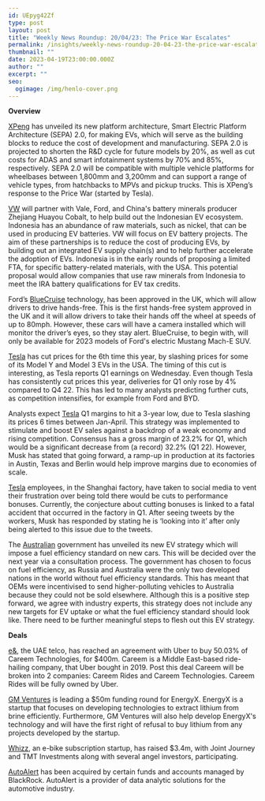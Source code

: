 ```yaml
---
id: UEpyg42Zf
type: post
layout: post
title: "Weekly News Roundup: 20/04/23: The Price War Escalates"
permalink: /insights/weekly-news-roundup-20-04-23-the-price-war-escalates/
thumbnail: ""
date: 2023-04-19T23:00:00.000Z
author: ""
excerpt: ""
seo:
  ogimage: /img/henlo-cover.png
---
```

**Overview**

[XPeng](https://techcrunch.com/2023/04/16/xpeng-unveils-new-ev-platform-designed-to-cut-production-costs/) has unveiled its new platform architecture, Smart Electric Platform Architecture (SEPA) 2.0, for making EVs, which will serve as the building blocks to reduce the cost of development and manufacturing. SEPA 2.0 is projected to shorten the R&D cycle for future models by 20%, as well as cut costs for ADAS and smart infotainment systems by 70% and 85%, respectively. SEPA 2.0 will be compatible with multiple vehicle platforms for wheelbases between 1,800mm and 3,200mm and can support a range of vehicle types, from hatchbacks to MPVs and pickup trucks. This is XPeng’s response to the Price War (started by Tesla).

[VW](https://www.reuters.com/business/autos-transportation/volkswagen-partner-with-vale-ford-huayou-indonesia-ev-battery-ecosystem-minister-2023-04-17/) will partner with Vale, Ford, and China's battery minerals producer Zhejiang Huayou Cobalt, to help build out the Indonesian EV ecosystem. Indonesia has an abundance of raw materials, such as nickel, that can be used in producing EV batteries. VW will focus on EV battery projects. The aim of these partnerships is to reduce the cost of producing EVs, by building out an integrated EV supply chain(s) and to help further accelerate the adoption of EVs. Indonesia is in the early rounds of proposing a limited FTA, for specific battery-related materials, with the USA. This potential proposal would allow companies that use raw minerals from Indonesia to meet the IRA battery qualifications for EV tax credits.     

Ford’s [BlueCruise](https://www.bbc.co.uk/news/business-65272929) technology, has been approved in the UK, which will allow drivers to drive hands-free. This is the first hands-free system approved in the UK and it will allow drivers to take their hands off the wheel at speeds of up to 80mph. However, these cars will have a camera installed which will monitor the driver’s eyes, so they stay alert. BlueCruise, to begin with, will only be available for 2023 models of Ford's electric Mustang Mach-E SUV.

[Tesla](https://www.reuters.com/business/autos-transportation/tesla-cuts-us-prices-ahead-earnings-report-2023-04-19/) has cut prices for the 6th time this year, by slashing prices for some of its Model Y and Model 3 EVs in the USA. The timing of this cut is interesting, as Tesla reports Q1 earnings on Wednesday. Even though Tesla has consistently cut prices this year, deliveries for Q1 only rose by 4% compared to Q4 22. This has led to many analysts predicting further cuts, as competition intensifies, for example from Ford and BYD.

Analysts expect [Tesla](https://www.reuters.com/business/autos-transportation/tesla-margins-focus-ev-price-war-kicks-into-high-gear-2023-04-17/) Q1 margins to hit a 3-year low, due to Tesla slashing its prices 6 times between Jan-April. This strategy was implemented to stimulate and boost EV sales against a backdrop of a weak economy and rising competition. Consensus has a gross margin of 23.2% for Q1, which would be a significant decrease from (a record) 32.2% (Q1 22). However, Musk has stated that going forward, a ramp-up in production at its factories in Austin, Texas and Berlin would help improve margins due to economies of scale.

[Tesla](https://www.reuters.com/business/autos-transportation/tesla-shanghai-factory-workers-appeal-elon-musk-bonus-cuts-2023-04-17/) employees, in the Shanghai factory, have taken to social media to vent their frustration over being told there would be cuts to performance bonuses. Currently, the conjecture about cutting bonuses is linked to a fatal accident that occurred in the factory in Q1. After seeing tweets by the workers, Musk has responded by stating he is ‘looking into it’ after only being alerted to this issue due to the tweets.

The [Australian](https://www.theguardian.com/environment/2023/apr/19/labor-electric-vehicle-strategy-ev-cars-australia-new-fuel-efficiency-standard-battery-recycling) government has unveiled its new EV strategy which will impose a fuel efficiency standard on new cars. This will be decided over the next year via a consultation process. The government has chosen to focus on fuel efficiency, as Russia and Australia were the only two developed nations in the world without fuel efficiency standards. This has meant that OEMs were incentivised to send higher-polluting vehicles to Australia because they could not be sold elsewhere. Although this is a positive step forward, we agree with industry experts, this strategy does not include any new targets for EV uptake or what the fuel efficiency standard should look like. There need to be further meaningful steps to flesh out this EV strategy.

**Deals**

[e&](https://techcrunch.com/2023/04/10/uber-sells-400m-stake-in-careem-super-app-business/?TrucksFoT), the UAE telco, has reached an agreement with Uber to buy 50.03% of Careem Technologies, for $400m. Careem is a Middle East-based ride-hailing company, that Uber bought in 2019. Post this deal Careem will be broken into 2 companies: Careem Rides and Careem Technologies. Careem Rides will be fully owned by Uber.

[GM Ventures](https://www.cnbc.com/amp/2023/04/11/general-motors-energyx-investment.html?TrucksFoT) is leading a $50m funding round for EnergyX. EnergyX is a startup that focuses on developing technologies to extract lithium from brine efficiently. Furthermore, GM Ventures will also help develop EnergyX's technology and will have the first right of refusal to buy lithium from any projects developed by the startup.  

[Whizz](https://www.forbes.com/sites/jonathankeane/2023/04/11/whizz-raises-34-million-for-its-e-bike-subscriptions/?TrucksFoT&sh=667797e622f8), an e-bike subscription startup, has raised $3.4m, with Joint Journey and TMT Investments along with several angel investors, participating.

[AutoAlert](https://www.einnews.com/pr_news/627168726/autoalert-announces-acquisition-by-funds-and-accounts-managed-by-blackrock?TrucksFoT) has been acquired by certain funds and accounts managed by BlackRock. AutoAlert is a provider of data analytic solutions for the automotive industry.